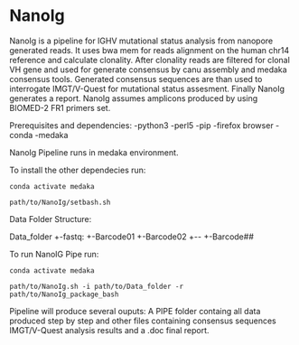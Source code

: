 # NanoIg
NanoIg is a pipeline for IGHV mutational status analysis from nanopore generated reads. It uses bwa mem for reads alignment on the human chr14 reference and calculate clonality.
After clonality reads are filtered for clonal VH gene and used for generate consensus by canu assembly and medaka consensus tools.
Generated consensus sequences are than used to interrogate IMGT/V-Quest for mutational status assesment. Finally NanoIg generates a report.
NanoIg assumes amplicons produced by using BIOMED-2 FR1 primers set.

Prerequisites and dependencies:
-python3
-perl5
-pip
-firefox browser
-conda
-medaka

NanoIg Pipeline runs in medaka environment.

To install the other dependecies run:

    conda activate medaka

    path/to/NanoIg/setbash.sh

Data Folder Structure:

Data_folder
	    +-fastq:
		    +-Barcode01
		    +-Barcode02
            +--
		    +-Barcode##

To run NanoIG Pipe run:

	conda activate medaka
	
	path/to/NanoIg.sh -i path/to/Data_folder -r path/to/NanoIg_package_bash

Pipeline will produce several ouputs:
A PIPE folder containg all data produced step by step and other files containing consensus sequences IMGT/V-Quest analysis results and a .doc final report. 


